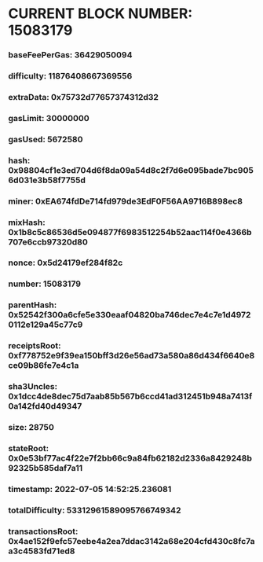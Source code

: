 # CURRENT BLOCK NUMBER: 15083179

### baseFeePerGas: 36429050094
### difficulty: 11876408667369556
### extraData: 0x75732d77657374312d32
### gasLimit: 30000000
### gasUsed: 5672580
### hash: 0x98804cf1e3ed704d6f8da09a54d8c2f7d6e095bade7bc9056d031e3b58f7755d
### miner: 0xEA674fdDe714fd979de3EdF0F56AA9716B898ec8
### mixHash: 0x1b8c5c86536d5e094877f6983512254b52aac114f0e4366b707e6ccb97320d80
### nonce: 0x5d24179ef284f82c
### number: 15083179
### parentHash: 0x52542f300a6cfe5e330eaaf04820ba746dec7e4c7e1d49720112e129a45c77c9
### receiptsRoot: 0xf778752e9f39ea150bff3d26e56ad73a580a86d434f6640e8ce09b86fe7e4c1a
### sha3Uncles: 0x1dcc4de8dec75d7aab85b567b6ccd41ad312451b948a7413f0a142fd40d49347
### size: 28750
### stateRoot: 0x0e53bf77ac4f22e7f2bb66c9a84fb62182d2336a8429248b92325b585daf7a11
### timestamp: 2022-07-05 14:52:25.236081
### totalDifficulty: 53312961589095766749342
### transactionsRoot: 0x4ae152f9efc57eebe4a2ea7ddac3142a68e204cfd430c8fc7aa3c4583fd71ed8
